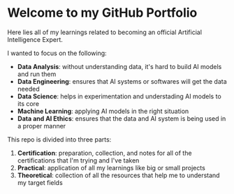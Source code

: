 # Welcome to my GitHub Portfolio
Here lies all of my learnings related to becoming an official Artificial Intelligence Expert.

I wanted to focus on the following:
- **Data Analysis**: without understanding data, it's hard to build AI models and run them
- **Data Engineering**: ensures that AI systems or softwares will get the data needed
- **Data Science**: helps in experimentation and understading AI models to its core
- **Machine Learning**: applying AI models in the right situation
- **Data and AI Ethics**: ensures that the data and AI system is being used in a proper manner

This repo is divided into three parts:
1. **Certification**: preparation, collection, and notes for all of the certifications that I'm trying and I've taken
2. **Practical**: application of all my learnings like big or small projects
3. **Theoretical**: collection of all the resources that help me to understand my target fields
